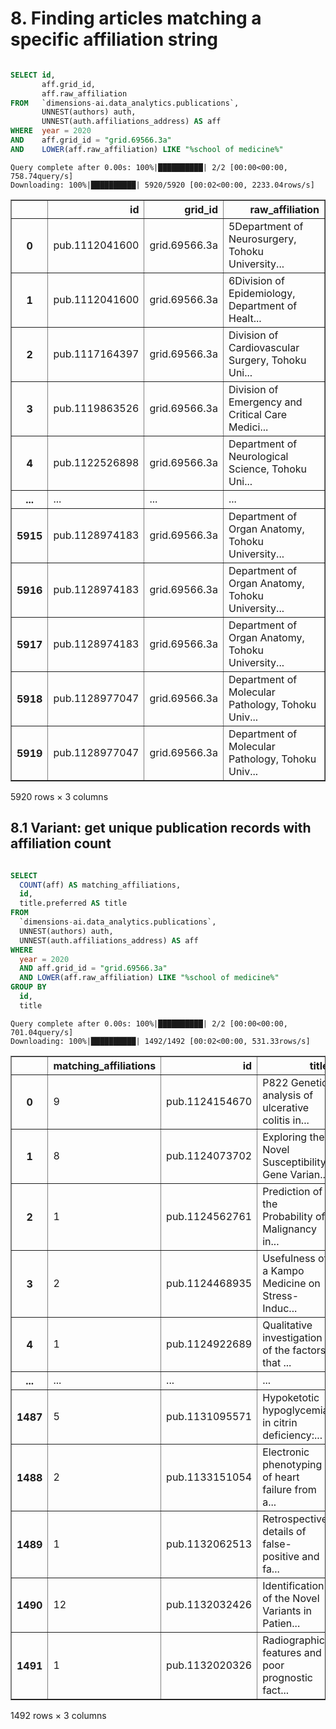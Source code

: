 # 8. Finding articles matching a specific affiliation string


```sql

SELECT id,
       aff.grid_id,
       aff.raw_affiliation
FROM   `dimensions-ai.data_analytics.publications`,
       UNNEST(authors) auth,
       UNNEST(auth.affiliations_address) AS aff
WHERE  year = 2020
AND    aff.grid_id = "grid.69566.3a"
AND    LOWER(aff.raw_affiliation) LIKE "%school of medicine%"
```

    Query complete after 0.00s: 100%|██████████| 2/2 [00:00<00:00, 758.74query/s]                         
    Downloading: 100%|██████████| 5920/5920 [00:02<00:00, 2233.04rows/s]





<div>
<style scoped>
    .dataframe tbody tr th:only-of-type {
        vertical-align: middle;
    }

    .dataframe tbody tr th {
        vertical-align: top;
    }

    .dataframe thead th {
        text-align: right;
    }
</style>
<table border="1" class="dataframe">
  <thead>
    <tr style="text-align: right;">
      <th></th>
      <th>id</th>
      <th>grid_id</th>
      <th>raw_affiliation</th>
    </tr>
  </thead>
  <tbody>
    <tr>
      <th>0</th>
      <td>pub.1112041600</td>
      <td>grid.69566.3a</td>
      <td>5Department of Neurosurgery, Tohoku University...</td>
    </tr>
    <tr>
      <th>1</th>
      <td>pub.1112041600</td>
      <td>grid.69566.3a</td>
      <td>6Division of Epidemiology, Department of Healt...</td>
    </tr>
    <tr>
      <th>2</th>
      <td>pub.1117164397</td>
      <td>grid.69566.3a</td>
      <td>Division of Cardiovascular Surgery, Tohoku Uni...</td>
    </tr>
    <tr>
      <th>3</th>
      <td>pub.1119863526</td>
      <td>grid.69566.3a</td>
      <td>Division of Emergency and Critical Care Medici...</td>
    </tr>
    <tr>
      <th>4</th>
      <td>pub.1122526898</td>
      <td>grid.69566.3a</td>
      <td>Department of Neurological Science, Tohoku Uni...</td>
    </tr>
    <tr>
      <th>...</th>
      <td>...</td>
      <td>...</td>
      <td>...</td>
    </tr>
    <tr>
      <th>5915</th>
      <td>pub.1128974183</td>
      <td>grid.69566.3a</td>
      <td>Department of Organ Anatomy, Tohoku University...</td>
    </tr>
    <tr>
      <th>5916</th>
      <td>pub.1128974183</td>
      <td>grid.69566.3a</td>
      <td>Department of Organ Anatomy, Tohoku University...</td>
    </tr>
    <tr>
      <th>5917</th>
      <td>pub.1128974183</td>
      <td>grid.69566.3a</td>
      <td>Department of Organ Anatomy, Tohoku University...</td>
    </tr>
    <tr>
      <th>5918</th>
      <td>pub.1128977047</td>
      <td>grid.69566.3a</td>
      <td>Department of Molecular Pathology, Tohoku Univ...</td>
    </tr>
    <tr>
      <th>5919</th>
      <td>pub.1128977047</td>
      <td>grid.69566.3a</td>
      <td>Department of Molecular Pathology, Tohoku Univ...</td>
    </tr>
  </tbody>
</table>
<p>5920 rows × 3 columns</p>
</div>



## 8.1 Variant: get unique publication records with affiliation count 


```sql

SELECT
  COUNT(aff) AS matching_affiliations,
  id,
  title.preferred AS title
FROM
  `dimensions-ai.data_analytics.publications`,
  UNNEST(authors) auth,
  UNNEST(auth.affiliations_address) AS aff
WHERE
  year = 2020
  AND aff.grid_id = "grid.69566.3a"
  AND LOWER(aff.raw_affiliation) LIKE "%school of medicine%"
GROUP BY
  id,
  title
```

    Query complete after 0.00s: 100%|██████████| 2/2 [00:00<00:00, 701.04query/s]                         
    Downloading: 100%|██████████| 1492/1492 [00:02<00:00, 531.33rows/s]





<div>
<style scoped>
    .dataframe tbody tr th:only-of-type {
        vertical-align: middle;
    }

    .dataframe tbody tr th {
        vertical-align: top;
    }

    .dataframe thead th {
        text-align: right;
    }
</style>
<table border="1" class="dataframe">
  <thead>
    <tr style="text-align: right;">
      <th></th>
      <th>matching_affiliations</th>
      <th>id</th>
      <th>title</th>
    </tr>
  </thead>
  <tbody>
    <tr>
      <th>0</th>
      <td>9</td>
      <td>pub.1124154670</td>
      <td>P822 Genetic analysis of ulcerative colitis in...</td>
    </tr>
    <tr>
      <th>1</th>
      <td>8</td>
      <td>pub.1124073702</td>
      <td>Exploring the Novel Susceptibility Gene Varian...</td>
    </tr>
    <tr>
      <th>2</th>
      <td>1</td>
      <td>pub.1124562761</td>
      <td>Prediction of the Probability of Malignancy in...</td>
    </tr>
    <tr>
      <th>3</th>
      <td>2</td>
      <td>pub.1124468935</td>
      <td>Usefulness of a Kampo Medicine on Stress-Induc...</td>
    </tr>
    <tr>
      <th>4</th>
      <td>1</td>
      <td>pub.1124922689</td>
      <td>Qualitative investigation of the factors that ...</td>
    </tr>
    <tr>
      <th>...</th>
      <td>...</td>
      <td>...</td>
      <td>...</td>
    </tr>
    <tr>
      <th>1487</th>
      <td>5</td>
      <td>pub.1131095571</td>
      <td>Hypoketotic hypoglycemia in citrin deficiency:...</td>
    </tr>
    <tr>
      <th>1488</th>
      <td>2</td>
      <td>pub.1133151054</td>
      <td>Electronic phenotyping of heart failure from a...</td>
    </tr>
    <tr>
      <th>1489</th>
      <td>1</td>
      <td>pub.1132062513</td>
      <td>Retrospective details of false-positive and fa...</td>
    </tr>
    <tr>
      <th>1490</th>
      <td>12</td>
      <td>pub.1132032426</td>
      <td>Identification of the Novel Variants in Patien...</td>
    </tr>
    <tr>
      <th>1491</th>
      <td>1</td>
      <td>pub.1132020326</td>
      <td>Radiographic features and poor prognostic fact...</td>
    </tr>
  </tbody>
</table>
<p>1492 rows × 3 columns</p>
</div>



